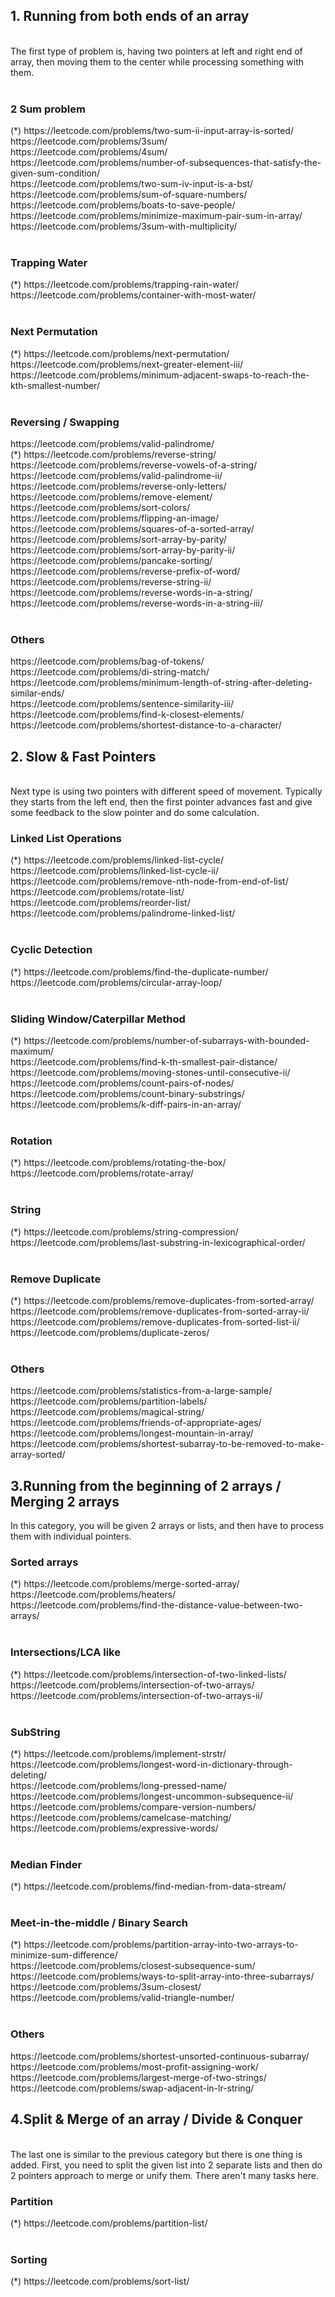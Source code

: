<h2>1. Running from both ends of an array</h2>
<br>
The first type of problem is, having two pointers at left and right end of array, then moving them to the center while processing something with them.<br>

<br>
<h3>2 Sum problem</h3>
(*) https://leetcode.com/problems/two-sum-ii-input-array-is-sorted/ <br>
https://leetcode.com/problems/3sum/ <br>
https://leetcode.com/problems/4sum/ <br>
https://leetcode.com/problems/number-of-subsequences-that-satisfy-the-given-sum-condition/ <br>
https://leetcode.com/problems/two-sum-iv-input-is-a-bst/ <br>
https://leetcode.com/problems/sum-of-square-numbers/ <br>
https://leetcode.com/problems/boats-to-save-people/ <br>
https://leetcode.com/problems/minimize-maximum-pair-sum-in-array/ <br>
https://leetcode.com/problems/3sum-with-multiplicity/ <br>

<br>
<h3>Trapping Water</h3>
(*) https://leetcode.com/problems/trapping-rain-water/ <br>
https://leetcode.com/problems/container-with-most-water/ <br>

<br>
<h3>Next Permutation</h3>
(*) https://leetcode.com/problems/next-permutation/ <br>
https://leetcode.com/problems/next-greater-element-iii/ <br>
https://leetcode.com/problems/minimum-adjacent-swaps-to-reach-the-kth-smallest-number/ <br>

<br>
<h3>Reversing / Swapping</h3>
https://leetcode.com/problems/valid-palindrome/ <br>
(*) https://leetcode.com/problems/reverse-string/ <br>
https://leetcode.com/problems/reverse-vowels-of-a-string/ <br>
https://leetcode.com/problems/valid-palindrome-ii/ <br>
https://leetcode.com/problems/reverse-only-letters/ <br>
https://leetcode.com/problems/remove-element/ <br>
https://leetcode.com/problems/sort-colors/ <br>
https://leetcode.com/problems/flipping-an-image/ <br>
https://leetcode.com/problems/squares-of-a-sorted-array/ <br>
https://leetcode.com/problems/sort-array-by-parity/ <br>
https://leetcode.com/problems/sort-array-by-parity-ii/ <br>
https://leetcode.com/problems/pancake-sorting/ <br>
https://leetcode.com/problems/reverse-prefix-of-word/ <br>
https://leetcode.com/problems/reverse-string-ii/ <br>
https://leetcode.com/problems/reverse-words-in-a-string/ <br>
https://leetcode.com/problems/reverse-words-in-a-string-iii/ <br>

<br>
<h3>Others</h3>
https://leetcode.com/problems/bag-of-tokens/ <br>
https://leetcode.com/problems/di-string-match/ <br>
https://leetcode.com/problems/minimum-length-of-string-after-deleting-similar-ends/ <br>
https://leetcode.com/problems/sentence-similarity-iii/ <br>
https://leetcode.com/problems/find-k-closest-elements/ <br>
https://leetcode.com/problems/shortest-distance-to-a-character/ <br>


<h2>2. Slow & Fast Pointers</h2>
<br>
Next type is using two pointers with different speed of movement. Typically they starts from the left end, then the first pointer advances fast and give some feedback to the slow pointer and do some calculation.
<br>

<h3>Linked List Operations</h3>
(*) https://leetcode.com/problems/linked-list-cycle/ <br>
https://leetcode.com/problems/linked-list-cycle-ii/ <br>
https://leetcode.com/problems/remove-nth-node-from-end-of-list/ <br>
https://leetcode.com/problems/rotate-list/ <br>
https://leetcode.com/problems/reorder-list/ <br>
https://leetcode.com/problems/palindrome-linked-list/ <br>
<br>

<h3>Cyclic Detection</h3>
(*) https://leetcode.com/problems/find-the-duplicate-number/ <br>
https://leetcode.com/problems/circular-array-loop/ <br>
<br>

<h3>Sliding Window/Caterpillar Method</h3>
(*) https://leetcode.com/problems/number-of-subarrays-with-bounded-maximum/ <br>
https://leetcode.com/problems/find-k-th-smallest-pair-distance/ <br>
https://leetcode.com/problems/moving-stones-until-consecutive-ii/ <br>
https://leetcode.com/problems/count-pairs-of-nodes/ <br>
https://leetcode.com/problems/count-binary-substrings/ <br>
https://leetcode.com/problems/k-diff-pairs-in-an-array/ <br>
<br>

<h3>Rotation</h3>
(*) https://leetcode.com/problems/rotating-the-box/ <br>
https://leetcode.com/problems/rotate-array/ <br>
<br>

<h3>String</h3>
(*) https://leetcode.com/problems/string-compression/ <br>
https://leetcode.com/problems/last-substring-in-lexicographical-order/<br>
<br>

<h3>Remove Duplicate</h3>
(*) https://leetcode.com/problems/remove-duplicates-from-sorted-array/ <br>
https://leetcode.com/problems/remove-duplicates-from-sorted-array-ii/ <br>
https://leetcode.com/problems/remove-duplicates-from-sorted-list-ii/ <br>
https://leetcode.com/problems/duplicate-zeros/ <br>
<br>

<h3>Others</h3>
https://leetcode.com/problems/statistics-from-a-large-sample/ <br>
https://leetcode.com/problems/partition-labels/ <br>
https://leetcode.com/problems/magical-string/ <br>
https://leetcode.com/problems/friends-of-appropriate-ages/ <br>
https://leetcode.com/problems/longest-mountain-in-array/ <br>
https://leetcode.com/problems/shortest-subarray-to-be-removed-to-make-array-sorted/ <br>

<h2>3.Running from the beginning of 2 arrays / Merging 2 arrays</h2>
In this category, you will be given 2 arrays or lists, and then have to process them with individual pointers.

<br>
<h3>Sorted arrays </h3>
(*) https://leetcode.com/problems/merge-sorted-array/ <br>
https://leetcode.com/problems/heaters/ <br>
https://leetcode.com/problems/find-the-distance-value-between-two-arrays/ <br>
<br>

<h3>Intersections/LCA like</h3>
(*) https://leetcode.com/problems/intersection-of-two-linked-lists/ <br>
https://leetcode.com/problems/intersection-of-two-arrays/ <br>
https://leetcode.com/problems/intersection-of-two-arrays-ii/ <br>
<br>

<h3>SubString</h3>
(*) https://leetcode.com/problems/implement-strstr/ <br>
https://leetcode.com/problems/longest-word-in-dictionary-through-deleting/ <br>
https://leetcode.com/problems/long-pressed-name/ <br>
https://leetcode.com/problems/longest-uncommon-subsequence-ii/ <br>
https://leetcode.com/problems/compare-version-numbers/ <br>
https://leetcode.com/problems/camelcase-matching/ <br>
https://leetcode.com/problems/expressive-words/ <br>
<br>

<h3>Median Finder</h3>
(*) https://leetcode.com/problems/find-median-from-data-stream/ <br>
<br>

<h3>Meet-in-the-middle / Binary Search</h3>
(*) https://leetcode.com/problems/partition-array-into-two-arrays-to-minimize-sum-difference/ <br>
https://leetcode.com/problems/closest-subsequence-sum/ <br>
https://leetcode.com/problems/ways-to-split-array-into-three-subarrays/ <br>
https://leetcode.com/problems/3sum-closest/ <br>
https://leetcode.com/problems/valid-triangle-number/ <br>
<br>

<h3>Others</h3>
https://leetcode.com/problems/shortest-unsorted-continuous-subarray/ <br>
https://leetcode.com/problems/most-profit-assigning-work/ <br>
https://leetcode.com/problems/largest-merge-of-two-strings/ <br>
https://leetcode.com/problems/swap-adjacent-in-lr-string/ <br>


<h2>4.Split & Merge of an array / Divide & Conquer</h2>
<br>
The last one is similar to the previous category but there is one thing is added. First, you need to split the given list into 2 separate lists and then do 2 pointers approach to merge or unify them. There aren't many tasks here.

<h3>Partition</h3>
(*) https://leetcode.com/problems/partition-list/ <br>
<br>
<h3>Sorting</h3>
(*) https://leetcode.com/problems/sort-list/ <br>
